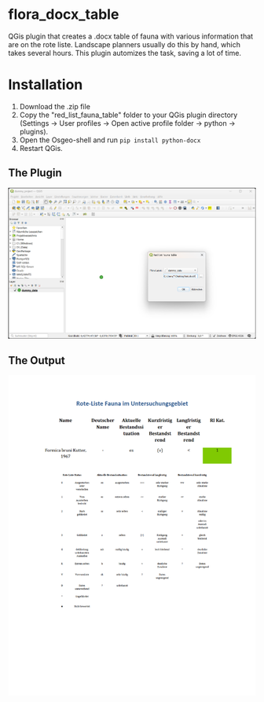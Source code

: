 # flora_docx_table
QGis plugin that creates a .docx table of fauna with various information that are on the rote liste. Landscape planners usually do this by hand, which takes several hours. This plugin automizes the task, saving a lot of time.

# Installation
1. Download the .zip file
2. Copy the "red_list_fauna_table" folder to your QGis plugin directory (Settings -> User profiles -> Open active profile folder -> python -> plugins). 
3. Open the Osgeo-shell and run ``pip install python-docx``
4. Restart QGis.

## The Plugin
![Plugin UI](img/plugin.png)

## The Output
![Plugin UI](img/output.png)


